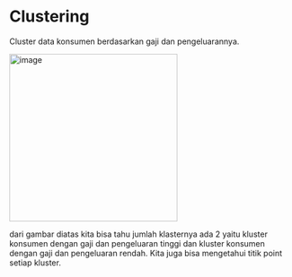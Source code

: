 # Clustering
Cluster data konsumen berdasarkan gaji dan pengeluarannya.

<img width="299" alt="image" src="https://user-images.githubusercontent.com/80563581/148395178-68f2048f-dacc-4e4b-bfb4-8dcef0b4b9c0.png">

dari gambar diatas kita bisa tahu jumlah klasternya ada 2 yaitu kluster konsumen dengan gaji dan pengeluaran tinggi dan kluster konsumen dengan gaji dan pengeluaran rendah. Kita juga bisa mengetahui titik point setiap kluster.
